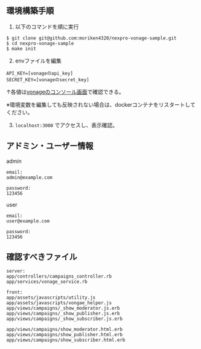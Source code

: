 ## 環境構築手順
1. 以下のコマンドを順に実行
```
$ git clone git@github.com:moriken4320/nexpro-vonage-sample.git
$ cd nexpro-vonage-sample
$ make init
```

2. envファイルを編集
```
API_KEY=[vonageのapi_key]
SECRET_KEY=[vonageのsecret_key]
```
↑各値は[vonageのコンソール画面](https://tokbox.com/account)で確認できる。

※環境変数を編集しても反映されない場合は、dockerコンテナをリスタートしてください。

3. `localhost:3000` でアクセスし、表示確認。

## アドミン・ユーザー情報
admin
```
email:
admin@example.com

password:
123456
```

user
```
email:
user@example.com

password:
123456
```

## 確認すべきファイル
```
server:
app/controllers/campaigns_controller.rb
app/services/vonage_service.rb

front:
app/assets/javascripts/utility.js
app/assets/javascripts/vongae_helper.js
app/views/campaigns/_show_moderator.js.erb
app/views/campaigns/_show_publisher.js.erb
app/views/campaigns/_show_subscriber.js.erb

app/views/campaigns/show_moderator.html.erb
app/views/campaigns/show_publisher.html.erb
app/views/campaigns/show_subscriber.html.erb
```
